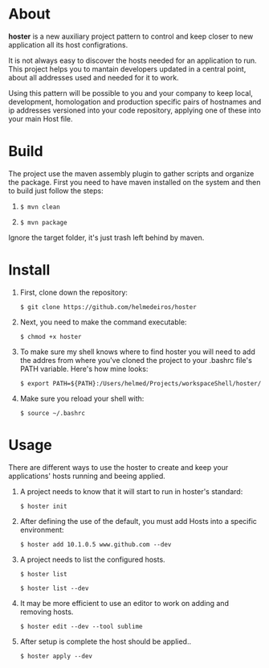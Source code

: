 About
=====

**hoster** is a new auxiliary project pattern to control and keep closer to new application all its host configrations.

It is not always easy to discover the hosts needed for an application to run. This project helps you to mantain developers updated in a central point, about all addresses used and needed for it to work.

Using this pattern will be possible to you and your company to keep local, development, homologation and production specific pairs of hostnames and ip addresses versioned into your code repository, applying one of these into your main Host file.

Build
=====

The project use the maven assembly plugin to gather scripts and organize the package. First you need to have maven installed on the system and then to build just follow the steps:

1.	`$ mvn clean`

2.	`$ mvn package`

Ignore the target folder, it's just trash left behind by maven.

Install
=======

1.	First, clone down the repository:

	`$ git clone https://github.com/helmedeiros/hoster`

2.	Next, you need to make the command executable:

	`$ chmod +x hoster`

3.	To make sure my shell knows where to find hoster you will need to add the addres from where you've cloned the project to your .bashrc file's PATH variable. Here's how mine looks:

	`$ export PATH=${PATH}:/Users/helmed/Projects/workspaceShell/hoster/`

4.	Make sure you reload your shell with:

	`$ source ~/.bashrc`

Usage
=====

There are different ways to use the hoster to create and keep your applications' hosts running and beeing applied.

1.	A project needs to know that it will start to run in hoster's standard:

	`$ hoster init`

2.	After defining the use of the default, you must add Hosts into a specific environment:

	`$ hoster add 10.1.0.5 www.github.com --dev`

3.	A project needs to list the configured hosts.

	`$ hoster list`

	`$ hoster list --dev`

4.	It may be more efficient to use an editor to work on adding and removing hosts.

	`$ hoster edit --dev --tool sublime`

5.	After setup is complete the host should be applied..

	`$ hoster apply --dev`
